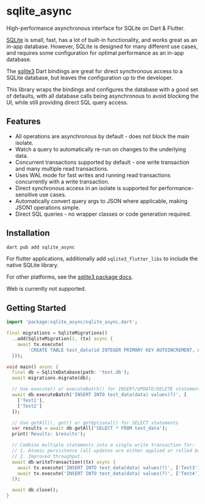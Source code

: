 # sqlite_async 

High-performance asynchronous interface for SQLite on Dart & Flutter.

[SQLite](https://www.sqlite.org/) is small, fast, has a lot of built-in functionality, and works
great as an in-app database. However, SQLite is designed for many different use cases, and requires
some configuration for optimal performance as an in-app database.

The [sqlite3](https://pub.dev/packages/sqlite3) Dart bindings are great for direct synchronous access
to a SQLite database, but leaves the configuration up to the developer.

This library wraps the bindings and configures the database with a good set of defaults, with
all database calls being asynchronous to avoid blocking the UI, while still providing direct SQL
query access.

## Features

 * All operations are asynchronous by default - does not block the main isolate.
 * Watch a query to automatically re-run on changes to the underlying data.
 * Concurrent transactions supported by default - one write transaction and many multiple read transactions.
 * Uses WAL mode for fast writes and running read transactions concurrently with a write transaction.
 * Direct synchronous access in an isolate is supported for performance-sensitive use cases. 
 * Automatically convert query args to JSON where applicable, making JSON1 operations simple.
 * Direct SQL queries - no wrapper classes or code generation required.

## Installation

```sh
dart pub add sqlite_async
```

For flutter applications, additionally add `sqlite3_flutter_libs` to include the native SQLite
library.

For other platforms, see the [sqlite3 package docs](https://pub.dev/packages/sqlite3#supported-platforms).

Web is currently not supported.

## Getting Started

```dart
import 'package:sqlite_async/sqlite_async.dart';

final migrations = SqliteMigrations()
  ..add(SqliteMigration(1, (tx) async {
    await tx.execute(
        'CREATE TABLE test_data(id INTEGER PRIMARY KEY AUTOINCREMENT, data TEXT)');
  }));

void main() async {
  final db = SqliteDatabase(path: 'test.db');
  await migrations.migrate(db);

  // Use execute() or executeBatch() for INSERT/UPDATE/DELETE statements
  await db.executeBatch('INSERT INTO test_data(data) values(?)', [
    ['Test1'],
    ['Test2']
  ]);

  // Use getAll(), get() or getOptional() for SELECT statements
  var results = await db.getAll('SELECT * FROM test_data');
  print('Results: $results');

  // Combine multiple statements into a single write transaction for:
  // 1. Atomic persistence (all updates are either applied or rolled back).
  // 2. Improved throughput.
  await db.writeTransaction((tx) async {
    await tx.execute('INSERT INTO test_data(data) values(?)', ['Test3']);
    await tx.execute('INSERT INTO test_data(data) values(?)', ['Test4']);
  });

  await db.close();
}
```